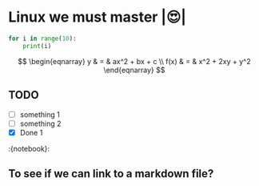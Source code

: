 
# Linux we must master |:heart_eyes:|

```python
for i in range(10):
    print(i)
```

$$
   \begin{eqnarray}
      y    & = & ax^2 + bx + c \\
      f(x) & = & x^2 + 2xy + y^2
   \end{eqnarray}
$$

## TODO
- [ ] something 1
- [ ] something 2
- [x] Done 1

:{notebook}:

## To see if we can link to a markdown file?
